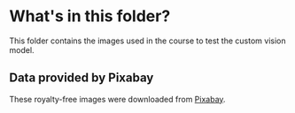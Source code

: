 # What's in this folder?

This folder contains the images used in the course to test the custom vision model.

## Data provided by Pixabay

These royalty-free images were downloaded from [Pixabay](https://pixabay.com).
